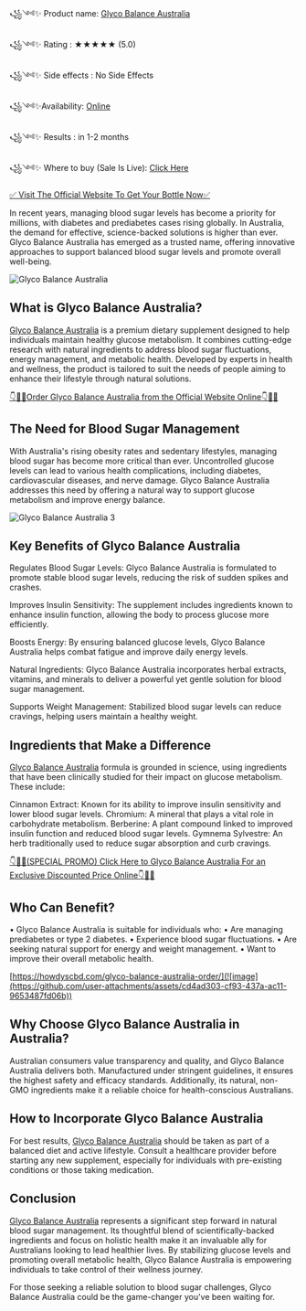 ꧁༺✨ Product name: [Glyco Balance Australia](https://howdyscbd.com/glyco-balance-australia-order/)

꧁༺✨ Rating : ★★★★★ (5.0)

꧁༺✨ Side effects : No Side Effects

꧁༺✨Availability: [Online](https://howdyscbd.com/glyco-balance-australia-order/)

꧁༺✨ Results : in 1-2 months

꧁༺✨ Where to buy (Sale Is Live): [Click Here ](https://howdyscbd.com/glyco-balance-australia-order/)


[✅ Visit The Official Website To Get Your Bottle Now✅](https://howdyscbd.com/glyco-balance-australia-order/)

In recent years, managing blood sugar levels has become a priority for millions, with diabetes and prediabetes cases rising globally. In Australia, the demand for effective, science-backed solutions is higher than ever. Glyco Balance Australia has emerged as a trusted name, offering innovative approaches to support balanced blood sugar levels and promote overall well-being.


![Glyco Balance Australia](https://github.com/user-attachments/assets/42cf8e39-c2af-4cbe-9268-f08749bf3a3c)


## What is Glyco Balance Australia?

[Glyco Balance Australia](https://howdyscbd.com/glyco-balance-australia-order/) is a premium dietary supplement designed to help individuals maintain healthy glucose metabolism. It combines cutting-edge research with natural ingredients to address blood sugar fluctuations, energy management, and metabolic health. Developed by experts in health and wellness, the product is tailored to suit the needs of people aiming to enhance their lifestyle through natural solutions.

[👇🥳😍Order Glyco Balance Australia from the Official Website Online👇🥳😍](https://howdyscbd.com/glyco-balance-australia-order/)


## The Need for Blood Sugar Management

With Australia's rising obesity rates and sedentary lifestyles, managing blood sugar has become more critical than ever. Uncontrolled glucose levels can lead to various health complications, including diabetes, cardiovascular diseases, and nerve damage. Glyco Balance Australia addresses this need by offering a natural way to support glucose metabolism and improve energy balance.

![Glyco Balance Australia 3](https://github.com/user-attachments/assets/242e7cd8-8967-49fd-9df4-1881db277f49)


## Key Benefits of Glyco Balance Australia

Regulates Blood Sugar Levels:
Glyco Balance Australia is formulated to promote stable blood sugar levels, reducing the risk of sudden spikes and crashes.

Improves Insulin Sensitivity:
The supplement includes ingredients known to enhance insulin function, allowing the body to process glucose more efficiently.

Boosts Energy:
By ensuring balanced glucose levels, Glyco Balance Australia helps combat fatigue and improve daily energy levels.

Natural Ingredients:
Glyco Balance Australia incorporates herbal extracts, vitamins, and minerals to deliver a powerful yet gentle solution for blood sugar management.

Supports Weight Management:
Stabilized blood sugar levels can reduce cravings, helping users maintain a healthy weight.

## Ingredients that Make a Difference

[Glyco Balance Australia](https://howdyscbd.com/glyco-balance-australia-order/) formula is grounded in science, using ingredients that have been clinically studied for their impact on glucose metabolism. These include:

Cinnamon Extract: Known for its ability to improve insulin sensitivity and lower blood sugar levels.
Chromium: A mineral that plays a vital role in carbohydrate metabolism.
Berberine: A plant compound linked to improved insulin function and reduced blood sugar levels.
Gymnema Sylvestre: An herb traditionally used to reduce sugar absorption and curb cravings.

[👇🥳😍(SPECIAL PROMO) Click Here to Glyco Balance Australia For an Exclusive Discounted Price Online👇🥳😍](https://howdyscbd.com/glyco-balance-australia-order/)


## Who Can Benefit?

•	Glyco Balance Australia is suitable for individuals who:
•	Are managing prediabetes or type 2 diabetes.
•	Experience blood sugar fluctuations.
•	Are seeking natural support for energy and weight management.
•	Want to improve their overall metabolic health.

[https://howdyscbd.com/glyco-balance-australia-order/](![image](https://github.com/user-attachments/assets/cd4ad303-cf93-437a-ac11-9653487fd06b))


## Why Choose Glyco Balance Australia in Australia?

Australian consumers value transparency and quality, and Glyco Balance Australia delivers both. Manufactured under stringent guidelines, it ensures the highest safety and efficacy standards. Additionally, its natural, non-GMO ingredients make it a reliable choice for health-conscious Australians.

## How to Incorporate Glyco Balance Australia

For best results, [Glyco Balance Australia](https://howdyscbd.com/glyco-balance-australia-order/) should be taken as part of a balanced diet and active lifestyle. Consult a healthcare provider before starting any new supplement, especially for individuals with pre-existing conditions or those taking medication.

## Conclusion

[Glyco Balance Australia](https://howdyscbd.com/glyco-balance-australia-order/) represents a significant step forward in natural blood sugar management. Its thoughtful blend of scientifically-backed ingredients and focus on holistic health make it an invaluable ally for Australians looking to lead healthier lives. By stabilizing glucose levels and promoting overall metabolic health, Glyco Balance Australia is empowering individuals to take control of their wellness journey.

For those seeking a reliable solution to blood sugar challenges, Glyco Balance Australia could be the game-changer you've been waiting for.

